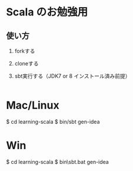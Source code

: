 # Scala のお勉強用 #

## 使い方

1. forkする
2. cloneする
3. sbt実行する（JDK7 or 8 インストール済み前提）

    ```bash
# Mac/Linux
$ cd learning-scala
$ bin/sbt gen-idea

# Win
$ cd learning-scala
$ bin\sbt.bat gen-idea
```
